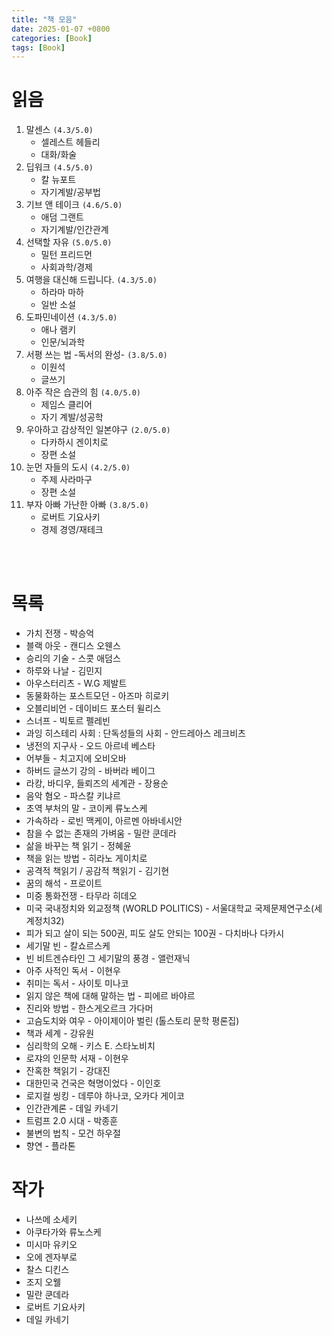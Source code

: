 ```yaml
---
title: "책 모음"
date: 2025-01-07 +0800
categories: [Book]
tags: [Book]
---
```


# 읽음

1. 말센스 `(4.3/5.0)`
    - 셀레스트 헤들리 
    - 대화/화술
2. 딥워크 `(4.5/5.0)`
    - 칼 뉴포트
    - 자기계발/공부법
3. 기브 앤 테이크 `(4.6/5.0)`
    - 애덤 그랜트
    - 자기계발/인간관계
4. 선택할 자유 `(5.0/5.0)`
    - 밀턴 프리드먼
    - 사회과학/경제
5. 여행을 대신해 드립니다. `(4.3/5.0)`
    - 하라마 마하
    - 일반 소설
6. 도파민네이션 `(4.3/5.0)`
    - 애나 램키
    - 인문/뇌과학
7. 서평 쓰는 법 -독서의 완성- `(3.8/5.0)`
    - 이원석
    - 글쓰기
8. 아주 작은 습관의 힘 `(4.0/5.0)`
    - 제임스 클리어
    - 자기 계발/성공학
9. 우아하고 감상적인 일본야구 `(2.0/5.0)`
    - 다카하시 겐이치로
    - 장편 소설
10. 눈먼 자들의 도시 `(4.2/5.0)`
    - 주제 사라마구
    - 장편 소설
11. 부자 아빠 가난한 아빠 `(3.8/5.0)`
    - 로버트 기요사키
    - 경제 경영/재테크

<br><br>

# 목록

- 가치 전쟁 - 박승억
- 블랙 아웃 - 캔디스 오웬스
- 승리의 기술 - 스콧 애덤스
- 하루와 나날 - 김민지
- 아우스터리츠 - W.G 제발트
- 동물화하는 포스트모던 - 아즈마 히로키
- 오블리비언 - 데이비드 포스터 윌리스
- 스너프 - 빅토르 펠레빈
- 과잉 히스테리 사회 : 단독성들의 사회 - 안드레아스 레크비츠
- 냉전의 지구사 - 오드 아르네 베스타
- 어부들 - 치고지에 오비오바
- 하버드 글쓰기 강의 - 바버라 베이그
- 라캉, 바디우, 들뢰즈의 세계관 - 장용순
- 음악 혐오 - 파스칼 키냐르 
- 초역 부처의 말 - 코이케 류노스케
- 가속하라 - 로빈 맥케이, 아르멘 아바네시안
- 참을 수 없는 존재의 가벼움 - 밀란 쿤데라
- 삶을 바꾸는 책 읽기 - 정혜윤
- 책을 읽는 방법 - 히라노 게이치로
- 공격적 책읽기 / 공감적 책읽기 - 김기현
- 꿈의 해석 - 프로이트
- 미중 통화전쟁 - 타무라 히데오
- 미국 국내정치와 외교정책 (WORLD POLITICS) - 서울대학교 국제문제연구소(세계정치32)
- 피가 되고 살이 되는 500권, 피도 살도 안되는 100권 - 다치바나 다카시
- 세기말 빈 - 칼쇼르스케
- 빈 비트겐슈타인 그 세기말의 풍경 - 앨런재닉
- 아주 사적인 독서 - 이현우
- 취미는 독서 - 사이토 미나코
- 읽지 않은 책에 대해 말하는 법 - 피에르 바야르
- 진리와 방법 - 한스게오르크 가다머
- 고슴도치와 여우 - 아이제이아 벌린 (톨스토리 문학 평론집)
- 책과 세계 - 강유원
- 심리학의 오해 - 키스 E. 스타노비치
- 로쟈의 인문학 서재 - 이현우
- 잔혹한 책읽기 - 강대진
- 대한민국 건국은 혁명이었다 - 이인호
- 로지컬 씽킹 - 데루야 하나코, 오카다 게이코
- 인간관계론 - 데일 카네기
- 트럼프 2.0 시대 - 박종훈
- 불변의 법칙 - 모건 하우절
- 향연 - 플라톤

# 작가 

- 나쓰메 소세키
- 아쿠타가와 류노스케
- 미시마 유키오
- 오에 겐자부로
- 찰스 디킨스
- 조지 오웰
- 밀란 쿤데라
- 로버트 기요사키
- 데일 카네기



